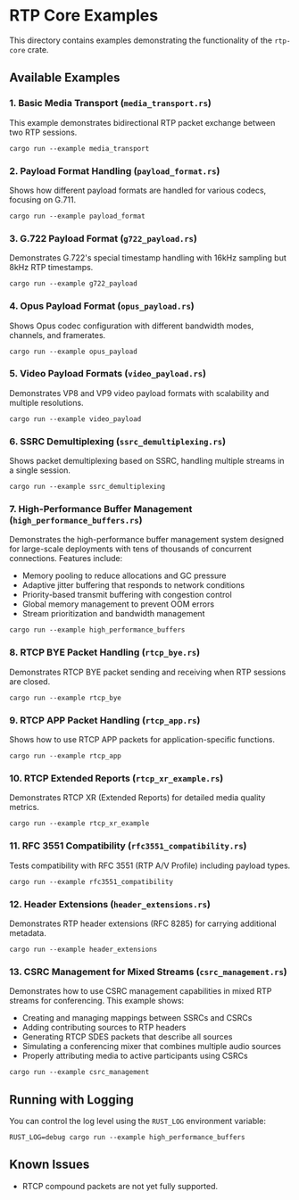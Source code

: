 # RTP Core Examples

This directory contains examples demonstrating the functionality of the `rtp-core` crate.

## Available Examples

### 1. Basic Media Transport (`media_transport.rs`)

This example demonstrates bidirectional RTP packet exchange between two RTP sessions.

```
cargo run --example media_transport
```

### 2. Payload Format Handling (`payload_format.rs`)

Shows how different payload formats are handled for various codecs, focusing on G.711.

```
cargo run --example payload_format
```

### 3. G.722 Payload Format (`g722_payload.rs`)

Demonstrates G.722's special timestamp handling with 16kHz sampling but 8kHz RTP timestamps.

```
cargo run --example g722_payload
```

### 4. Opus Payload Format (`opus_payload.rs`)

Shows Opus codec configuration with different bandwidth modes, channels, and framerates.

```
cargo run --example opus_payload
```

### 5. Video Payload Formats (`video_payload.rs`)

Demonstrates VP8 and VP9 video payload formats with scalability and multiple resolutions.

```
cargo run --example video_payload
```

### 6. SSRC Demultiplexing (`ssrc_demultiplexing.rs`)

Shows packet demultiplexing based on SSRC, handling multiple streams in a single session.

```
cargo run --example ssrc_demultiplexing
```

### 7. High-Performance Buffer Management (`high_performance_buffers.rs`)

Demonstrates the high-performance buffer management system designed for large-scale 
deployments with tens of thousands of concurrent connections. Features include:

- Memory pooling to reduce allocations and GC pressure
- Adaptive jitter buffering that responds to network conditions
- Priority-based transmit buffering with congestion control
- Global memory management to prevent OOM errors
- Stream prioritization and bandwidth management

```
cargo run --example high_performance_buffers
```

### 8. RTCP BYE Packet Handling (`rtcp_bye.rs`)

Demonstrates RTCP BYE packet sending and receiving when RTP sessions are closed.

```
cargo run --example rtcp_bye
```

### 9. RTCP APP Packet Handling (`rtcp_app.rs`)

Shows how to use RTCP APP packets for application-specific functions.

```
cargo run --example rtcp_app
```

### 10. RTCP Extended Reports (`rtcp_xr_example.rs`)

Demonstrates RTCP XR (Extended Reports) for detailed media quality metrics.

```
cargo run --example rtcp_xr_example
```

### 11. RFC 3551 Compatibility (`rfc3551_compatibility.rs`)

Tests compatibility with RFC 3551 (RTP A/V Profile) including payload types.

```
cargo run --example rfc3551_compatibility
```

### 12. Header Extensions (`header_extensions.rs`)

Demonstrates RTP header extensions (RFC 8285) for carrying additional metadata.

```
cargo run --example header_extensions
```

### 13. CSRC Management for Mixed Streams (`csrc_management.rs`)

Demonstrates how to use CSRC management capabilities in mixed RTP streams for conferencing.
This example shows:

- Creating and managing mappings between SSRCs and CSRCs
- Adding contributing sources to RTP headers
- Generating RTCP SDES packets that describe all sources
- Simulating a conferencing mixer that combines multiple audio sources
- Properly attributing media to active participants using CSRCs

```
cargo run --example csrc_management
```

## Running with Logging

You can control the log level using the `RUST_LOG` environment variable:

```
RUST_LOG=debug cargo run --example high_performance_buffers
```

## Known Issues

- RTCP compound packets are not yet fully supported. 